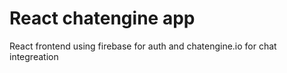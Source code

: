 # React chatengine app

React frontend using firebase for auth and chatengine.io for chat integreation
